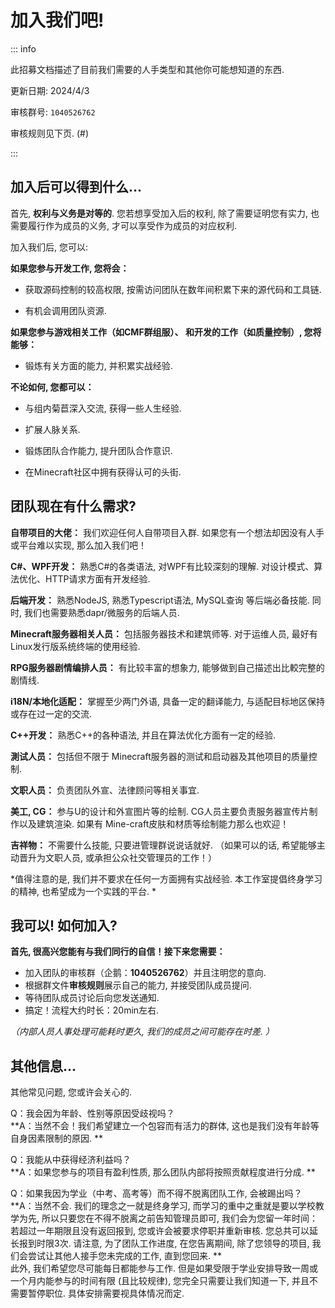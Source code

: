 <style>p{text-indent: 0 !important}</style>

# 加入我们吧!

::: info

此招募文档描述了目前我们需要的人手类型和其他你可能想知道的东西. 

更新日期: 2024/4/3

审核群号: `1040526762`

审核规则见下页. (#)

:::

## 加入后可以得到什么…

首先, **权利与义务是对等的**. 您若想享受加入后的权利, 除了需要证明您有实力,  也需要履行作为成员的义务, 才可以享受作为成员的对应权利. 

加入我们后, 您可以:

**如果您参与开发工作, 您将会：**

- 获取源码控制的较高权限, 按需访问团队在数年间积累下来的源代码和工具链. 

- 有机会调用团队资源. 

**如果您参与游戏相关工作（如CMF群组服）、 和开发的工作（如质量控制）, 您将能够：**
- 锻炼有关方面的能力, 并积累实战经验. 

**不论如何, 您都可以：**

- 与组内菊苣深入交流, 获得一些人生经验. 

- 扩展人脉关系. 

- 锻炼团队合作能力, 提升团队合作意识. 

- 在Minecraft社区中拥有获得认可的头街. 

## 团队现在有什么需求?

**自带项目的大佬：**
我们欢迎任何人自带项目入群. 如果您有一个想法却因没有人手或平台难以实现, 那么加入我们吧！

**C#、WPF开发：**
熟悉C#的各类语法, 对WPF有比较深刻的理解. 对设计模式、算法优化、HTTP请求方面有开发经验. 

**后端开发：**
熟悉NodeJS, 熟悉Typescript语法, MySQL查询 等后端必备技能. 同时, 我们也需要熟悉dapr/微服务的后端人员. 

**Minecraft服务器相关人员：**
包括服务器技术和建筑师等. 对于运维人员, 最好有Linux发行版系统终端的使用经验. 

**RPG服务器剧情编排人员：**
有比较丰富的想象力, 能够做到自己描述出比較完整的剧情线. 

**i18N/本地化适配：**
掌握至少两门外语, 具备一定的翻译能力, 与适配目标地区保持或存在过一定的交流. 

**C++开发：**
熟悉C++的各种语法, 并且在算法优化方面有一定的经验. 

**測试人员：**
包括但不限于 Minecraft服务器的测试和启动器及其他项目的质量控制. 

**文职人员：**
负责团队外宣、法律顾问等相关事宜. 

**美工, CG：**
参与U的设计和外宣图片等的绘制. CG人员主要负责服务器宣传片制作以及建筑渲染. 如果有 Mine-craft皮肤和材质等绘制能力那么也欢迎！

**吉祥物：**
不需要什么技能, 只要进管理群说说话就好. （如果可以的话, 希望能够主动晋升为文职人员, 或承担公众社交管理员的工作！）

*值得注意的是, 我们并不要求在任何一方面拥有实战经验. 本工作室提倡终身学习的精神, 也希望成为一个实践的平台. *

## 我可以! 如何加入?

**首先, 很高兴您能有与我们同行的自信！接下来您需要：**

- 加入团队的审核群（企鹅：**1040526762**）并且注明您的意向. 
- 根据群文件**审核规则**展示自己的能力, 并接受团队成员提问. 
- 等待团队成员讨论后向您发送通知. 
- 搞定！流程大约时长：20min左右. 

*（内部人员人事处理可能耗时更久, 我们的成员之间可能存在时差. ）*

## 其他信息…

其他常见问题, 您或许会关心的. 

Q：我会因为年龄、性别等原因受歧视吗？<br>
**A：当然不会！我们希望建立一个包容而有活力的群体, 这也是我们没有年龄等自身因素限制的原因. **

Q：我能从中获得经济利益吗？<br>
**A：如果您参与的项目有盈利性质, 那么团队内部将按照贡献程度进行分成. **

Q：如果我因为学业（中考、高考等）而不得不脱离团队工作, 会被踢出吗？<br>
**A：当然不会. 我们的理念之一就是终身学习, 而学习的重中之重就是要以学校教学为先,  所以只要您在不得不脱离之前告知管理员即可, 我们会为您留一年时间：若超过一年期限且没有返回报到, 您或许会被要求停职并重新审核. 您总共可以延长报到时限3次.  请注意, 为了团队工作进度, 在您告离期间, 除了您领导的项目, 我们会尝试让其他人接手您未完成的工作, 直到您回来. **<br>此外, 我们希望您尽可能每日都能参与工作. 但是如果受限于学业安排导致一周或一个月内能参与的时间有限 (且比较规律), 您完全只需要让我们知道一下, 并且不需要暂停职位. 具体安排需要视具体情况而定.            
